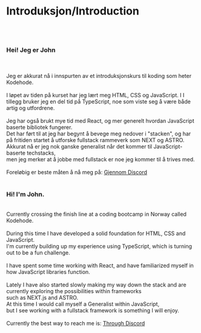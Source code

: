 <h1>Introduksjon/Introduction</h1>
<br>
<br>
<h3>Hei! Jeg er John</h3> <br>
<br>
  Jeg er akkurat nå i innspurten av et introduksjonskurs til koding som heter Kodehode. <br>
<br>
  I løpet av tiden på kurset har jeg lært meg HTML, CSS og JavaScript. I I tillegg bruker jeg en del tid på TypeScript, noe som viste seg å være både artig og utfordrene. <br>
<br>
  Jeg har også brukt mye tid med React, og mer generelt hvordan JavaScript baserte bibliotek fungerer. <br>
Det har ført til at jeg har begynt å bevege meg nedover i "stacken", og har på fritiden startet å utforske fullstack rammeverk som NEXT og ASTRO. <br>
  Akkurat nå er jeg nok ganske generalist når det kommer til JavaScript-baserte techstacks, <br>
men jeg merker at å jobbe med fullstack er noe jeg kommer til å trives med. <br>
<br>
Foreløbig er beste måten å nå meg på: <a href="https://discordapp.com/users/johnb08"> Gjennom Discord <a/>
<br>
<br>
<h3>Hi! I'm John.</h3>  <br>
  Currently crossing the finish line at a coding bootcamp in Norway called Kodehode.<br>
<br>
  During this time I have developed a solid foundation for HTML, CSS and JavaScript. <br>
I'm currently building up my experience using TypeScript, which is turning out to be a fun challenge. <br>
<br>
  I have spent some time working with React, and have familiarized myself in how JavaScript libraries function. <br>
<br>
  Lately I have also started slowly making my way down the stack and are currently exploring the possibilities within frameworks <br>
such as NEXT.js and ASTRO. <br>
  At this time I would call myself a Generalist within JavaScript,<br>
but I see working with a fullstack framework is something I will enjoy. <br>
<br>
Currently the best way to reach me is: <a href="https://discordapp.com/users/johnb08"> Through Discord <a/>

<!---
JohnB08/JohnB08 is a ✨ special ✨ repository because its `README.md` (this file) appears on your GitHub profile.
You can click the Preview link to take a look at your changes.
--->
